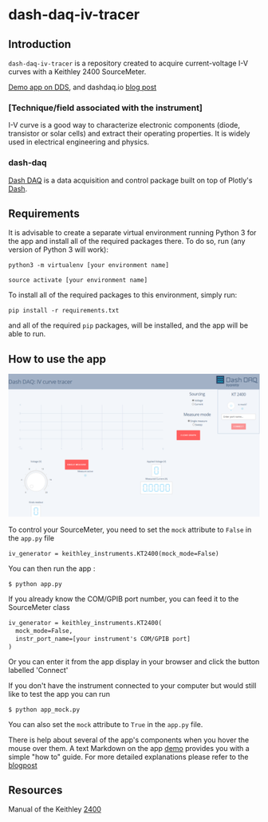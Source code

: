 # dash-daq-iv-tracer

## Introduction
`dash-daq-iv-tracer` is a repository created to acquire current-voltage I-V curves with a Keithley 2400 SourceMeter.

[Demo app on DDS](https://dash-gallery.plotly.host/dash-daq-iv-tracer), and dashdaq.io [blog post](https://www.dashdaq.io/build-an-i-v-curve-tracer-with-a-keithley-2400-sourcemeter-in-python)

### [Technique/field associated with the instrument]
I-V curve is a good way to characterize electronic components (diode, transistor or solar cells) and extract their operating properties. It is widely used in electrical engineering and physics. 

### dash-daq
[Dash DAQ](http://dash-daq.netlify.com/#about) is a data acquisition and control package built on top of Plotly's [Dash](https://plot.ly/products/dash/).


## Requirements
It is advisable	to create a separate virtual environment running Python 3 for the app and install all of the required packages there. To do so, run (any version of Python 3 will work):

```
python3 -m virtualenv [your environment name]
```
```
source activate [your environment name]
```

To install all of the required packages to this environment, simply run:

```
pip install -r requirements.txt
```

and all of the required `pip` packages, will be installed, and the app will be able to run.


## How to use the app

![initial](img/index_page_example.png)

To control your SourceMeter, you need to set the `mock` attribute to `False` in the `app.py` file

```
iv_generator = keithley_instruments.KT2400(mock_mode=False)
```

You can then run the app :

```
$ python app.py
```

If you already know the COM/GPIB port number, you can feed it to the SourceMeter class

```
iv_generator = keithley_instruments.KT2400(
  mock_mode=False,
  instr_port_name=[your instrument's COM/GPIB port]
)
```

Or you can enter it from the app display in your browser and click the button labelled 'Connect'

If you don't have the instrument connected to your computer but would still like to test the app you can run

```
$ python app_mock.py
```

You can also set the `mock` attribute to `True` in the `app.py` file.


There is help about several of the app's components when you hover the mouse over them. A text Markdown on the app [demo](https://dash-gallery.plotly.host/dash-daq-iv-tracer) provides you with a 
simple "how to" guide. For more detailed explanations please refer to the [blogpost](https://www.dashdaq.io/build-an-i-v-curve-tracer-with-a-keithley-2400-sourcemeter-in-python)

## Resources

Manual of the Keithley [2400](http://research.physics.illinois.edu/bezryadin/labprotocol/Keithley2400Manual.pdf)
